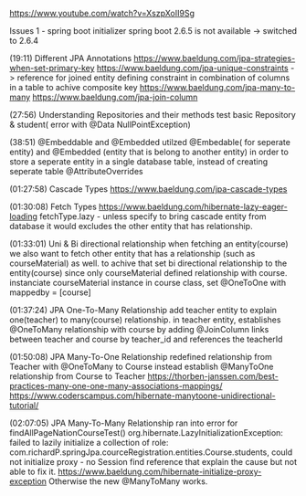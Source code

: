 https://www.youtube.com/watch?v=XszpXoII9Sg

Issues 1 -
spring boot initializer spring boot 2.6.5 is not available -> switched to 2.6.4

(19:11) Different JPA Annotations
https://www.baeldung.com/jpa-strategies-when-set-primary-key
https://www.baeldung.com/jpa-unique-constraints
-> reference for joined entity
defining constraint in combination of columns in a table to achive composite key
https://www.baeldung.com/jpa-many-to-many
https://www.baeldung.com/jpa-join-column

(27:56) Understanding Repositories and their methods
test basic Repository & student( error with @Data NullPointException)

(38:51) @Embeddable and @Embedded
utilzed @Embedable( for seperate entity) and @Embedded (entity that is belong to another entity)  in order to store a seperate entity in a single database table, instead of creating seperate table 
@AttributeOverrides


(01:27:58) Cascade Types
https://www.baeldung.com/jpa-cascade-types

(01:30:08) Fetch Types
https://www.baeldung.com/hibernate-lazy-eager-loading
fetchType.lazy - unless specify to bring cascade entity from database it would excludes the other entity that has relationship. 

(01:33:01) Uni & Bi directional relationship
when fetching an entity(course) we also want to fetch other entity that has a relationship (such as courseMaterial) as well.
to achive that set bi directional relationship to the entity(course) since only courseMaterial defined relationship with course.
instanciate courseMaterial instance in course class,
set @OneToOne with mappedby = [course]

(01:37:24) JPA One-To-Many Relationship
add teacher entity to explain one(teacher) to many(course) relationship.
in teacher entity, establishes @OneToMany relationship with course by 
adding @JoinColumn links between teacher and course by teacher_id and references the teacherId

(01:50:08) JPA Many-To-One Relationship
redefined relationship from Teacher with @OneToMany to Course 
instead establish @ManyToOne relationship from Course to Teacher
https://thorben-janssen.com/best-practices-many-one-one-many-associations-mappings/
https://www.coderscampus.com/hibernate-manytoone-unidirectional-tutorial/


(02:07:05) JPA Many-To-Many Relationship
ran into error for findAllPageNationCourseTest()
org.hibernate.LazyInitializationException: failed to lazily initialize a collection of role: com.richardP.springJpa.courceRegistration.entities.Course.students, could not initialize proxy - no Session
find reference that explain the cause but not able to fix it.
https://www.baeldung.com/hibernate-initialize-proxy-exception
Otherwise the new @ManyToMany works.

